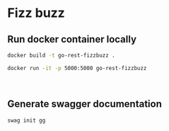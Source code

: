 # Fizz buzz

## Run docker container locally

```bash
docker build -t go-rest-fizzbuzz .
```
```bash
docker run -it -p 5000:5000 go-rest-fizzbuzz
```
<br>

## Generate swagger documentation

```bash
swag init gg
```



